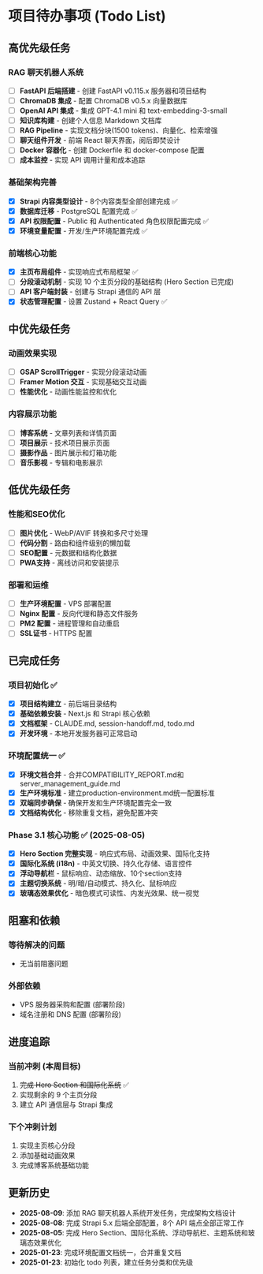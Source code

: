 # 项目待办事项 (Todo List)

## 高优先级任务

### RAG 聊天机器人系统
- [ ] **FastAPI 后端搭建** - 创建 FastAPI v0.115.x 服务器和项目结构
- [ ] **ChromaDB 集成** - 配置 ChromaDB v0.5.x 向量数据库
- [ ] **OpenAI API 集成** - 集成 GPT-4.1 mini 和 text-embedding-3-small
- [ ] **知识库构建** - 创建个人信息 Markdown 文档库
- [ ] **RAG Pipeline** - 实现文档分块(1500 tokens)、向量化、检索增强
- [ ] **聊天组件开发** - 前端 React 聊天界面，阅后即焚设计
- [ ] **Docker 容器化** - 创建 Dockerfile 和 docker-compose 配置
- [ ] **成本监控** - 实现 API 调用计量和成本追踪

### 基础架构完善
- [x] **Strapi 内容类型设计** - 8个内容类型全部创建完成 ✅
- [x] **数据库迁移** - PostgreSQL 配置完成 ✅
- [x] **API 权限配置** - Public 和 Authenticated 角色权限配置完成 ✅
- [x] **环境变量配置** - 开发/生产环境配置完成 ✅

### 前端核心功能
- [x] **主页布局组件** - 实现响应式布局框架 ✅
- [ ] **分段滚动机制** - 实现 10 个主页分段的基础结构 (Hero Section 已完成)
- [ ] **API 客户端封装** - 创建与 Strapi 通信的 API 层
- [x] **状态管理配置** - 设置 Zustand + React Query ✅

## 中优先级任务

### 动画效果实现
- [ ] **GSAP ScrollTrigger** - 实现分段滚动动画
- [ ] **Framer Motion 交互** - 实现基础交互动画
- [ ] **性能优化** - 动画性能监控和优化

### 内容展示功能
- [ ] **博客系统** - 文章列表和详情页面
- [ ] **项目展示** - 技术项目展示页面
- [ ] **摄影作品** - 图片展示和灯箱功能
- [ ] **音乐影视** - 专辑和电影展示

## 低优先级任务

### 性能和SEO优化
- [ ] **图片优化** - WebP/AVIF 转换和多尺寸处理
- [ ] **代码分割** - 路由和组件级别的懒加载
- [ ] **SEO配置** - 元数据和结构化数据
- [ ] **PWA支持** - 离线访问和安装提示

### 部署和运维
- [ ] **生产环境配置** - VPS 部署配置
- [ ] **Nginx 配置** - 反向代理和静态文件服务
- [ ] **PM2 配置** - 进程管理和自动重启
- [ ] **SSL证书** - HTTPS 配置

## 已完成任务

### 项目初始化 ✅
- [x] **项目结构建立** - 前后端目录结构
- [x] **基础依赖安装** - Next.js 和 Strapi 核心依赖
- [x] **文档框架** - CLAUDE.md, session-handoff.md, todo.md
- [x] **开发环境** - 本地开发服务器可正常启动

### 环境配置统一 ✅
- [x] **环境文档合并** - 合并COMPATIBILITY_REPORT.md和server_management_guide.md
- [x] **生产环境标准** - 建立production-environment.md统一配置标准
- [x] **双端同步确保** - 确保开发和生产环境配置完全一致
- [x] **文档结构优化** - 移除重复文档，避免配置冲突

### Phase 3.1 核心功能 ✅ (2025-08-05)
- [x] **Hero Section 完整实现** - 响应式布局、动画效果、国际化支持
- [x] **国际化系统 (i18n)** - 中英文切换、持久化存储、语言控件
- [x] **浮动导航栏** - 鼠标响应、动态缩放、10个section支持
- [x] **主题切换系统** - 明/暗/自动模式、持久化、鼠标响应
- [x] **玻璃态效果优化** - 暗色模式可读性、内发光效果、统一视觉

## 阻塞和依赖

### 等待解决的问题
- 无当前阻塞问题

### 外部依赖
- VPS 服务器采购和配置 (部署阶段)
- 域名注册和 DNS 配置 (部署阶段)

## 进度追踪

### 当前冲刺 (本周目标)
1. ~~完成 Hero Section 和国际化系统~~ ✅
2. 实现剩余的 9 个主页分段
3. 建立 API 通信层与 Strapi 集成

### 下个冲刺计划
1. 实现主页核心分段
2. 添加基础动画效果
3. 完成博客系统基础功能

## 更新历史

- **2025-08-09**: 添加 RAG 聊天机器人系统开发任务，完成架构文档设计
- **2025-08-08**: 完成 Strapi 5.x 后端全部配置，8个 API 端点全部正常工作
- **2025-08-05**: 完成 Hero Section、国际化系统、浮动导航栏、主题系统和玻璃态效果优化
- **2025-01-23**: 完成环境配置文档统一，合并重复文档
- **2025-01-23**: 初始化 todo 列表，建立任务分类和优先级